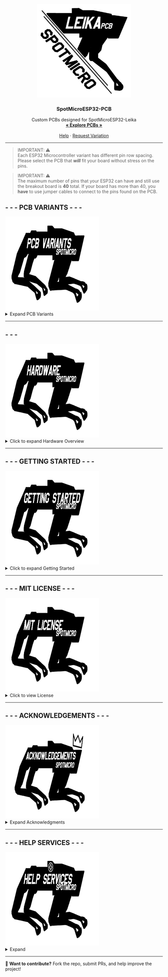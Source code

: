 <!-- PROJECT LOGO -->
<br />
<div align="center">
    <img src="https://raw.githubusercontent.com/PixyFoulke/SpotMicroESP32-PCB/main/images/logo.png" alt="Logo" width="300" height="300">

  <h3 align="center">SpotMicroESP32-PCB</h3>

  <p align="center">
    Custom PCBs designed for SpotMicroESP32-Leika  
    <br />
    <a href="https://github.com/PixyFoulke/SpotMicroESP32-PCB/tree/main/pcbs"><strong>« Explore PCBs »</strong></a>
    <br />
    <br />
    <a href="https://github.com/pixyfoulke/SpotMicroESP32-PCB/issues/new?labels=bug&template=bug-report.md">Help</a>
    &middot;
    <a href="https://github.com/pixyfoulke/SpotMicroESP32-PCB/issues/new?labels=enhancement&template=feature-request.md">Request Variation</a>
  </p>
</div>

---
> IMPORTANT: ⚠️  
> Each ESP32 Microcontroller variant has different pin row spacing. Please select the PCB that *__will__* fit your board without stress on the pins.

> IMPORTANT: ⚠️  
> The maximum number of pins that your ESP32 can have and still use the breakout board is **40** total. If your board has more than 40, you **have** to use jumper cables to connect to the pins found on the PCB.


  
## **- - - PCB VARIANTS - - -**
<div align="left">
    <img src="https://raw.githubusercontent.com/PixyFoulke/SpotMicroESP32-PCB/main/images/pcbvariants.png" alt="Variants" width="300" height="300">
</div>
<details>
  <summary>Expand PCB Variants</summary>
  
  ### **Header Pin Spacing (Open to see measurement)**
  <details>
    <summary>Expand Row Spacing Variants (Click Image To Inspect)</summary>
    <details>
      <summary>P=17mm</summary>
      <a href="https://github.com/PixyFoulke/SpotMicroESP32-PCB/tree/main/pcbs/17mm">
        <img src="https://raw.githubusercontent.com/PixyFoulke/SpotMicroESP32-PCB/main/images/17mm.png" alt="17mm" width="250">
      </a>
    </details>
    <details>
      <summary>P=18.5mm</summary>
      <a href="https://github.com/PixyFoulke/SpotMicroESP32-PCB/tree/main/pcbs/18_5mm">
        <img src="https://raw.githubusercontent.com/PixyFoulke/SpotMicroESP32-PCB/main/images/18_5mm.png" alt="18.5mm" width="250">
      </a>
    </details>
    <details>
      <summary>P=20mm</summary>
      <a href="https://github.com/PixyFoulke/SpotMicroESP32-PCB/tree/main/pcbs/20mm">
        <img src="https://raw.githubusercontent.com/PixyFoulke/SpotMicroESP32-PCB/main/images/20mm.png" alt="20mm" width="250">
      </a>
    </details>
    <details>
      <summary>P=21mm</summary>
      <a href="https://github.com/PixyFoulke/SpotMicroESP32-PCB/tree/main/pcbs/21mm">
        <img src="https://raw.githubusercontent.com/PixyFoulke/SpotMicroESP32-PCB/main/images/21mm.png" alt="21mm" width="250">
      </a>
    </details>
    <details>
      <summary>P=22mm</summary>
      <a href="https://github.com/PixyFoulke/SpotMicroESP32-PCB/tree/main/pcbs/22mm">
        <img src="https://raw.githubusercontent.com/PixyFoulke/SpotMicroESP32-PCB/main/images/22mm.png" alt="22mm" width="250">
      </a>
    </details>
    <details>
      <summary>P=23mm</summary>
      <a href="https://github.com/PixyFoulke/SpotMicroESP32-PCB/tree/main/pcbs/23mm">
        <img src="https://raw.githubusercontent.com/PixyFoulke/SpotMicroESP32-PCB/main/images/23mm.png" alt="23mm" width="250">
      </a>
    </details>
  </details>
</details>

---

## **- - -**
<div align="left">
    <img src="https://raw.githubusercontent.com/PixyFoulke/SpotMicroESP32-PCB/main/images/hardware.png" alt="Variants" width="300" height="300">
</div>
<details>
  <summary>Click to expand Hardware Overview</summary>

  <a href="https://github.com/PixyFoulke/SpotMicroESP32-PCB/tree/main/images/board.png">
    <img src="https://raw.githubusercontent.com/PixyFoulke/SpotMicroESP32-PCB/main/images/board.png" alt="PCB Design" width="300">
  </a>

  _This PCB layout is specifically designed for SpotMicroESP32-Leika._
</details>

---

## **- - - GETTING STARTED - - -**
<div align="left">
    <img src="https://raw.githubusercontent.com/PixyFoulke/SpotMicroESP32-PCB/main/images/gettingstarted.png" alt="Variants" width="300" height="300">
</div>
<details>
  <summary>Click to expand Getting Started</summary>
  
  > IMPORTANT: ⚠️  
  > **SOLDERING IRON REQUIRED!**  
  > You will need to **manually solder** some components onto the PCB.

  ### **Setup Instructions**
  1. **📥 Download Gerber Files:**  
  - Available in the [PCBs directory](https://github.com/pixyfoulke/SpotMicroESP32-PCB/tree/master/pcbs).
    
  2. **🔩 Create BOM**  
     - Once you have selected the PCB variant, there is a folder called "/parts/". Edit the ".csv" file to fit the format of your selected manufacturer.

  3. **🛒 Order PCB:**  
     - Upload Gerber files to a PCB manufacturer (e.g., [JLCPCB](https://jlcpcb.com/)).  

  4. **🔧 Assemble PCB:**  
     - Solder components as per the schematic.  

  5. **🖇️ Connect Components:**  
     - Refer to the **[SpotMicroESP32-Leika](https://github.com/runeharlyk/SpotMicroESP32-Leika)** documentation.  

  6. **🔌 Upload Firmware:**  
     - Flash the **ESP32 microcontroller** with the SpotMicroESP32-Leika firmware.  
</details>

---

## **- - - MIT LICENSE - - -**
<div align="left">
    <img src="https://raw.githubusercontent.com/PixyFoulke/SpotMicroESP32-PCB/main/images/mitlicense.png" alt="Variants" width="300" height="300">
</div>
<details>
  <summary>Click to view License</summary>

  This project is licensed under the **MIT License**. See [LICENSE](https://github.com/pixyfoulke/SpotMicroESP32-PCB/blob/master/license) for details.  
</details>

---

## **- - - ACKNOWLEDGEMENTS - - -**
<div align="left">
    <img src="https://raw.githubusercontent.com/PixyFoulke/SpotMicroESP32-PCB/main/images/acknowledgements.png" alt="Variants" width="300" height="300">
</div>
<details>
  <summary>Expand Acknowledgments</summary>

  **Special thanks to:**

  - **Rune Harlyk** – Creator of **SpotMicroESP32-Leika**  

  - **SpotMicroAI Community** – [Join the Discord](https://discord.gg/WwefSZczQA)  
</details>

---

## **- - - HELP SERVICES - - -**
<div align="left">
    <img src="https://raw.githubusercontent.com/PixyFoulke/SpotMicroESP32-PCB/main/images/helpservices.png" alt="Variants" width="300" height="300">
</div>
<details>
  <summary>Expand</summary>

  👋 Contact Us!

  - **PixyFoulke** – PCB design & assembly inquiries; Discord Username: "_pixy."

  - **Rune Harlyk** – [GitHub Discussions](https://github.com/runeharlyk/SpotMicroESP32-Leika/discussions)  

  - **SpotMicroAI Community** – [Join Discord](https://discord.gg/WwefSZczQA)
    <details>
    <summary>FAQ</summary>
      
      Q: Who are you?
      
      A: Hi! I'm Jaxlyn or "PixyFoulke", I'm a 17 year old highschool aerospace engineering intern from Columbus, Ohio. I've been studying all aspects of engineering since before I could speak. I use 


    Q: How much does the PCB cost?

    A: Depends on the cost of the parts, but for me (JLCPCB), $60. If the cost is too high and you're younger than 19, check out [OnBoard](https://github.com/hackclub/OnBoard)


    Q: Why?

    A: I made this PCB after a failed hackathon attempt. Due to the small space, and the high density of wires used, there was a very high likelyhood of wires shorting, and smoke (this happened a LOT).


    Q: Will any ESP32 work?
    
    A: Yes. As long as the board has SDA and SCL pin(s), it will work. If your board has 18 pins, or 22 pins (up to 40 total pins), it will work. But you will have empty unused pins (which is completely fine).
    
    Q: How do I edit the PCB files?
    
    A: Download and Install KiCAD, open your specific PCB project (found in /pcbs/{selected_spacing}/). Here's basic learning resources for beginners: [Here](https://learn.sparkfun.com/tutorials/beginners-guide-to-kicad)
    
    Q: Can you do it for me?
    
    A: Two answers yes (see below) and no. If you need help with the PCB, DM PixyFoulke (see above). If you need help with Leika, open a GitHub Discussion [here](https://github.com/runeharlyk/SpotMicroESP32-Leika/discussions). After making edits/fixes, feel free to open a PR to have it added to this repository!  

    > **Important ⚠️**  
    > If you want me (PixyFoulke) to assemble the PCB and ship it to you, you will have to pay an **$80 deposit upfront**. Once it's in transit, you **must** pay the remaining balance.  
    > If you fail to pay within 48 hours (some exceptions may apply, but must be communicated via email), the **$80 deposit is non-refundable** for damages and losses.  

    A #2: Yes, if you live in North America, I (PixyFoulke) can order, assemble, and deliver the completed and tested PCB for you. However, you will need to cover all costs, including PCB manufacturing, parts, assembly, and shipping.  

    **Full Cost Breakdown:**  
    - **PCB cost:** ~$70  
    - **Labor cost (Soldering components):** ~$20  
    - **Part cost:**  
      - [PCA9685](https://a.co/d/jlCFAqK)  
      - [MPU6050](https://a.co/d/4rnn9Vi)  
    - **(Optional) Personalized 3D-Printed Mounting Plate** ($5) *(Files in `/pcbs/` folder)*  
    - **Shipping Cost:** TBD (You must pay this ahead of time)  

    **Subtotal:** $120 + Shipping + (Optional: Personalized Mounting Plate)  




    Q: How do I connect the pins?
    
    A: Use short jumper wires (Female-To-Male dupont) to connect the exposed male header pins to the exposed 
    
    </details>
</details>

--- 
🎯 **Want to contribute?** Fork the repo, submit PRs, and help improve the project!